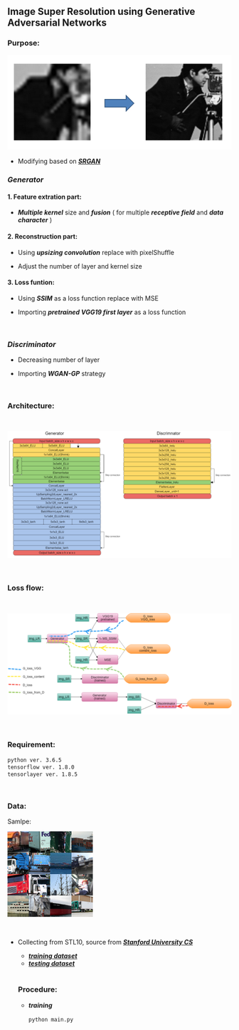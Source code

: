 ## Image Super Resolution using Generative Adversarial Networks

### Purpose:

![purpose](/img/purpose.jpg)

* Modifying based on ***[SRGAN](https://arxiv.org/abs/1609.04802)***

### *Generator*

#### 1. Feature extration part:

* ***Multiple kernel*** size and ***fusion*** ( for multiple ***receptive field*** and ***data character*** )

#### 2. Reconstruction part:

* Using ***upsizing convolution*** replace with pixelShuffle

* Adjust the number of layer and kernel size

#### 3. Loss funtion:

* Using ***SSIM*** as a loss function replace with MSE 

* Importing ***pretrained VGG19 first layer*** as a loss function

<br />

### *Discriminator*

* Decreasing number of layer

* Importing ***WGAN-GP*** strategy

<br />

### Architecture:

<br />

![Architecture](/img/architecture.png)

<br />

### Loss flow:

<br />

![LossFlow](/img/lossflow.png)

<br />

### Requirement:

```
python ver. 3.6.5
tensorflow ver. 1.8.0
tensorlayer ver. 1.8.5
```

<br />

### Data:

Samlpe:

![datasample](/img/sample.png)

<br />

* Collecting from STL10, source from ***[Stanford University CS](https://cs.stanford.edu/~acoates/stl10/)***
  * ***[training dataset](https://drive.google.com/open?id=1FQxb7fFC2A-taChBujBf9-4cfpbNfUty)***
  * ***[testing dataset](https://drive.google.com/open?id=1T2nCA9sTozLz1Rarc7kRfiABXKMMdCHv)***
  
  <br />
  
  ### Procedure:
  
  * ***training***
  
    ```python main.py```

